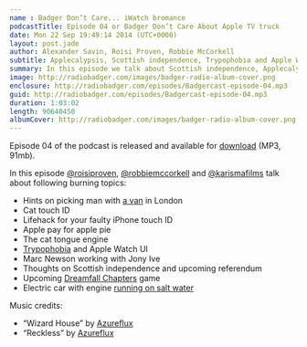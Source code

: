 ```yaml
---
name : Badger Don’t Care... iWatch bromance
podcastTitle: Episode 04 or Badger Don’t Care About Apple TV truck
date: Mon 22 Sep 19:49:14 2014 (UTC+0000)
layout: post.jade
author: Alexander Savin, Roisi Proven, Robbie McCorkell
subtitle: Applecalypsis, Scottish independence, Trypophobia and Apple Watch, Dreamfall Chapters
summary: In this episode we talk about Scottish independence, Applecalypsis event, unexpected influence of Apple Watch UI to the people suffering from trypophobia, electric cars running on salt water and upcoming Dreamfall Chapters game.
image: http://radiobadger.com/images/badger-radio-album-cover.png
enclosure: http://radiobadger.com/episodes/Badgercast-episode-04.mp3
guid: http://radiobadger.com/episodes/Badgercast-episode-04.mp3
duration: 1:03:02
length: 90640450
albumCover: http://radiobadger.com/images/badger-radio-album-cover.png
---
```


Episode 04 of the podcast is released and available for [download](http://radiobadger.com/episodes/Badgercast-episode-04.mp3) (MP3, 91mb).

In this episode [@roisiproven](https://twitter.com/roisiproven), [@robbiemccorkell](https://twitter.com/robbiemccorkell) and [@karismafilms](https://twitter.com/karismafilms) talk about following burning topics:

* Hints on picking man with [a van](http://manwithavan.co.uk/) in London
* Cat touch ID
* Lifehack for your faulty iPhone touch ID
* Apple pay for apple pie
* The cat tongue engine
* [Trypophobia](http://en.wikipedia.org/wiki/Trypophobia) and Apple Watch UI
* Marc Newson working with Jony Ive
* Thoughts on Scottish independence and upcoming referendum
* Upcoming [Dreamfall Chapters](https://www.youtube.com/watch?v=ZE1_ctp2V8U) game
* Electric car with engine [running on salt water](http://qz.com/261450/this-sports-car-runs-on-saltwater-but-its-no-threat-to-tesla/)

Music credits:
* “Wizard House” by [Azureflux](http://freemusicarchive.org/music/Azureflux/Mean_Machine/01_azureflux_-_wizard_house)
* “Reckless” by [Azureflux](http://freemusicarchive.org/music/Azureflux/Mean_Machine/04_azureflux_-_reckless)
